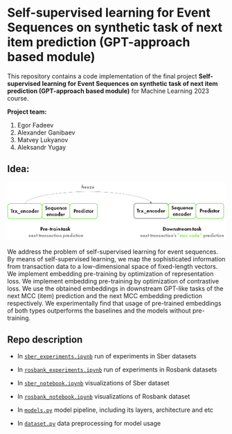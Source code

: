 # Self-supervised learning for Event Sequences on synthetic task of next item prediction (GPT-approach based module)

This repository contains a code implementation of the final project **Self-supervised learning for Event Sequences on synthetic task of next item prediction (GPT-approach based module)** for Machine Learning 2023 course.

__Project team:__

1) Egor Fadeev
2) Alexander Ganibaev
3) Matvey Lukyanov
4) Aleksandr Yugay

## Idea:

![alt text](/pics/transfer.png)

We address the problem of self-supervised learning for event sequences. By means of self-supervised learning, we map the sophisticated information from transaction data to a low-dimensional space of fixed-length vectors. We implement embedding pre-training by optimization of representation loss. We implement embedding pre-training by optimization of contrastive loss. We use the obtained embeddings in downstream GPT-like tasks of the next MCC (item) prediction and the next MCC embedding prediction respectively. We experimentally find that usage of pre-trained embeddings of both types outperforms the baselines and the models without pre-training.

## Repo description

* In [`sber_experiments.ipynb`](sber_experiments.ipynb) run of experiments in Sber datasets

* In [`rosbank_experiments.ipynb`](rosbank_experiments.ipynb) run of experiments in Rosbank datasets

* In [`sber_notebook.ipynb`](https://github.com/Matteus1904/GPT-like_approach_for_event_sequences/blob/master/eda/sber_notebook.ipynb) visualizations of Sber dataset

* In [`rosbank_notebook.ipynb`](https://github.com/Matteus1904/GPT-like_approach_for_event_sequences/blob/master/eda/rosbank_notebook.ipynb) visualizations of Rosbank dataset

* In [`models.py`](/models.py) model pipeline, including its layers, architecture and etc

* In [`dataset.py`](/dataset.py) data preprocessing for model usage
